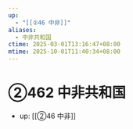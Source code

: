 ```yaml
---
up:
  - "[[②46 中非]]"
aliases:
  - 中非共和国
ctime: 2025-03-01T13:16:47+08:00
mtime: 2025-10-01T11:40:34+08:00
---
```


# ②462 中非共和国

- up: [[②46 中非]]
